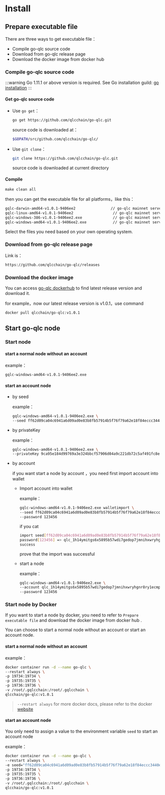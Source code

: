 # Install

## Prepare  executable file

There are three ways to get  executable file：

- Compile go-qlc  source code
- Download from go-qlc release page
- Download the docker image from docker hub

### Compile go-qlc  source code

:::warning
Go 1.11.1 or above version is required. See Go installation guild: [go installation](https://golang.org/doc/install)
:::

#### Get go-qlc source code

- Use `go get`：

  ```bash
  go get https://github.com/qlcchain/go-qlc.git
  ```

  source code is downloaded at：

  ```bash
  $GOPATH/src/github.com/qlcchain/go-qlc/
  ```

  

- Use `git clone`：

  ```bash
  git clone https://github.com/qlcchain/go-qlc.git
  ```

  source code is downloaded at current directory

#### Compile

```bashthen you can get the executable file for all platforms，like this：
make clean all
```

then you can get the executable file for all platforms，like this：

```bash
gqlc-darwin-amd64-v1.0.1-9406ee2			    // go-qlc mainnet server for mac OS
gqlc-linux-amd64-v1.0.1-9406ee2                  // go-qlc mainnet server for linux OS
gqlc-windows-386-v1.0.1-9406ee2.exe              // go-qlc mainnet server for Windows 386 OS
gqlc-windows-amd64-v1.0.1-9406ee2.exe            // go-qlc mainnet server for Windows amd64
```

Select the files you need based on your own operating system.

### Download from  go-qlc release page

Link is：

```bash
https://github.com/qlcchain/go-qlc/releases
```

### Download the docker image

You can access [go-qlc dockerhub](<https://hub.docker.com/r/qlcchain/go-qlc/tags>) to find  latest release version and download it.

for example，now our latest release version is v1.0.1，use command

```bash
docker pull qlcchain/go-qlc:v1.0.1
```



## Start go-qlc node

### Start node

#### start a normal node without an account

example：

```bash
gqlc-windows-amd64-v1.0.1-9406ee2.exe
```

#### start an account node

- by seed

  example：

  ```bash
  gqlc-windows-amd64-v1.0.1-9406ee2.exe \
  --seed ff62d09ca04c6941a6d09ad0e83b8fb57914b5f76f79a62e18f84eccc3440e50
  ```

- by privateKey

  example：

  ```bash
  gqlc-windows-amd64-v1.0.1-9406ee2.exe \
  --privateKey 9ca95e184d99769a3e324bbcf57906d04a9c221db72c5af491fc8e7c958f1c6526691fd4b19f28cf279f188769c672cdde577c8360498083da653e02b53f5a8a
  ```

- by account

  if you want start a node by account ，you need first import account into wallet

  - Import account into wallet

     example：

    ```bash
    gqlc-windows-amd64-v1.0.1-9406ee2.exe walletimport \
    --seed ff62d09ca04c6941a6d09ad0e83b8fb57914b5f76f79a62e18f84eccc3440e50 \
    --password 123456
    ```

    if you cat

    ```bash
    import seed[ff62d09ca04c6941a6d09ad0e83b8fb57914b5f76f79a62e18f84eccc3440e50] \
    password[123456] => qlc_1h14ymitgs6x5895b57wdi7gedop7jmnihxwryhgnr8ry1ecmpg9io6kkbha \
    success
    ```

    prove that the import was successful

  - start a node

    example：

    ```bash
    gqlc-windows-amd64-v1.0.1-9406ee2.exe \
    --account qlc_1h14ymitgs6x5895b57wdi7gedop7jmnihxwryhgnr8ry1ecmpg9io6kkbha \
    --password 123456
    ```



### Start  node by Docker  

If you want to start a node by docker, you need to refer to `Prepare  executable file` and download the docker image from docker hub .

You can choose to start a normal node without an account or start an account node.

#### start a normal node without an account

example：

```bash
docker container run -d --name go-qlc \
--restart always \
-p 19734:19734 \
-p 19735:19735 \
-p 19736:19736 \
-v /root/.gqlcchain:/root/.gqlcchain \
qlcchain/go-qlc:v1.0.1

```

> `--restart always` for more docker docs, please refer to the docker [website](<https://docs.docker.com/>)

#### start an account node

You only need to assign a value to the environment variable `seed` to start an account node

example：

```bash
docker container run -d --name go-qlc \
--restart always \
-e seed="ff62d09ca04c6941a6d09ad0e83b8fb57914b5f76f79a62e18f84eccc3440e50" \
-p 19734:19734 \
-p 19735:19735 \
-p 19736:19736 \
-v /root/.gqlcchain:/root/.gqlcchain \
qlcchain/go-qlc:v1.0.1

```



